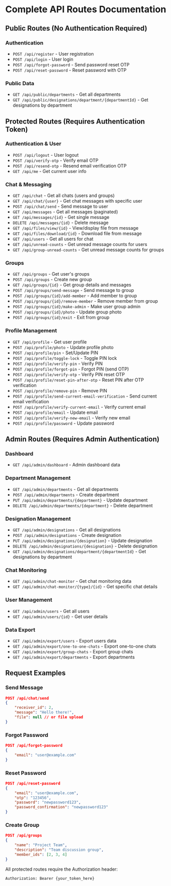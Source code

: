 # Complete API Routes Documentation

## Public Routes (No Authentication Required)

### Authentication
- `POST /api/register` - User registration
- `POST /api/login` - User login
- `POST /api/forgot-password` - Send password reset OTP
- `POST /api/reset-password` - Reset password with OTP

### Public Data
- `GET /api/public/departments` - Get all departments
- `GET /api/public/designations/department/{departmentId}` - Get designations by department

## Protected Routes (Requires Authentication Token)

### Authentication & User
- `POST /api/logout` - User logout
- `POST /api/verify-otp` - Verify email OTP
- `POST /api/resend-otp` - Resend email verification OTP
- `GET /api/me` - Get current user info

### Chat & Messaging
- `GET /api/chat` - Get all chats (users and groups)
- `GET /api/chat/{user}` - Get chat messages with specific user
- `POST /api/chat/send` - Send message to user
- `GET /api/messages` - Get all messages (paginated)
- `GET /api/messages/{id}` - Get single message
- `DELETE /api/messages/{id}` - Delete message
- `GET /api/files/view/{id}` - View/display file from message
- `GET /api/files/download/{id}` - Download file from message
- `GET /api/users` - Get all users for chat
- `GET /api/unread-counts` - Get unread message counts for users
- `GET /api/group-unread-counts` - Get unread message counts for groups

### Groups
- `GET /api/groups` - Get user's groups
- `POST /api/groups` - Create new group
- `GET /api/groups/{id}` - Get group details and messages
- `POST /api/groups/send-message` - Send message to group
- `POST /api/groups/{id}/add-member` - Add member to group
- `POST /api/groups/{id}/remove-member` - Remove member from group
- `POST /api/groups/{id}/make-admin` - Make user group admin
- `POST /api/groups/{id}/photo` - Update group photo
- `POST /api/groups/{id}/exit` - Exit from group

### Profile Management
- `GET /api/profile` - Get user profile
- `POST /api/profile/photo` - Update profile photo
- `POST /api/profile/pin` - Set/Update PIN
- `POST /api/profile/toggle-lock` - Toggle PIN lock
- `POST /api/profile/verify-pin` - Verify PIN
- `POST /api/profile/forgot-pin` - Forgot PIN (send OTP)
- `POST /api/profile/verify-otp` - Verify PIN reset OTP
- `POST /api/profile/reset-pin-after-otp` - Reset PIN after OTP verification
- `POST /api/profile/remove-pin` - Remove PIN
- `POST /api/profile/send-current-email-verification` - Send current email verification
- `POST /api/profile/verify-current-email` - Verify current email
- `POST /api/profile/email` - Update email
- `POST /api/profile/verify-new-email` - Verify new email
- `POST /api/profile/password` - Update password

## Admin Routes (Requires Admin Authentication)

### Dashboard
- `GET /api/admin/dashboard` - Admin dashboard data

### Department Management
- `GET /api/admin/departments` - Get all departments
- `POST /api/admin/departments` - Create department
- `PUT /api/admin/departments/{department}` - Update department
- `DELETE /api/admin/departments/{department}` - Delete department

### Designation Management
- `GET /api/admin/designations` - Get all designations
- `POST /api/admin/designations` - Create designation
- `PUT /api/admin/designations/{designation}` - Update designation
- `DELETE /api/admin/designations/{designation}` - Delete designation
- `GET /api/admin/designations/department/{departmentId}` - Get designations by department

### Chat Monitoring
- `GET /api/admin/chat-monitor` - Get chat monitoring data
- `GET /api/admin/chat-monitor/{type}/{id}` - Get specific chat details

### User Management
- `GET /api/admin/users` - Get all users
- `GET /api/admin/users/{id}` - Get user details

### Data Export
- `GET /api/admin/export/users` - Export users data
- `GET /api/admin/export/one-to-one-chats` - Export one-to-one chats
- `GET /api/admin/export/group-chats` - Export group chats
- `GET /api/admin/export/departments` - Export departments

## Request Examples

### Send Message
```json
POST /api/chat/send
{
    "receiver_id": 2,
    "message": "Hello there!",
    "file": null // or file upload
}
```

### Forgot Password
```json
POST /api/forgot-password
{
    "email": "user@example.com"
}
```

### Reset Password
```json
POST /api/reset-password
{
    "email": "user@example.com",
    "otp": "123456",
    "password": "newpassword123",
    "password_confirmation": "newpassword123"
}
```

### Create Group
```json
POST /api/groups
{
    "name": "Project Team",
    "description": "Team discussion group",
    "member_ids": [2, 3, 4]
}
```

All protected routes require the Authorization header:
```
Authorization: Bearer {your_token_here}
```